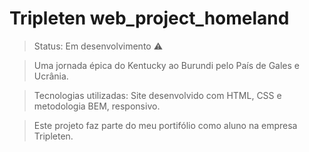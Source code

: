 # Tripleten web_project_homeland

> Status: Em desenvolvimento ⚠️

> Uma jornada épica do Kentucky ao Burundi pelo País de Gales e Ucrânia.

> Tecnologias utilizadas: Site desenvolvido com HTML, CSS e metodologia BEM, responsivo.

> Este projeto faz parte do meu portifólio como aluno na empresa Tripleten.
